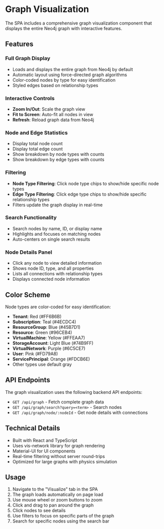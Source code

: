 # Graph Visualization

The SPA includes a comprehensive graph visualization component that displays the entire Neo4j graph with interactive features.

## Features

### Full Graph Display
- Loads and displays the entire graph from Neo4j by default
- Automatic layout using force-directed graph algorithms
- Color-coded nodes by type for easy identification
- Styled edges based on relationship types

### Interactive Controls
- **Zoom In/Out**: Scale the graph view
- **Fit to Screen**: Auto-fit all nodes in view
- **Refresh**: Reload graph data from Neo4j

### Node and Edge Statistics
- Display total node count
- Display total edge count
- Show breakdown by node types with counts
- Show breakdown by edge types with counts

### Filtering
- **Node Type Filtering**: Click node type chips to show/hide specific node types
- **Edge Type Filtering**: Click edge type chips to show/hide specific relationship types
- Filters update the graph display in real-time

### Search Functionality
- Search nodes by name, ID, or display name
- Highlights and focuses on matching nodes
- Auto-centers on single search results

### Node Details Panel
- Click any node to view detailed information
- Shows node ID, type, and all properties
- Lists all connections with relationship types
- Displays connected node information

## Color Scheme

Node types are color-coded for easy identification:

- **Tenant**: Red (#FF6B6B)
- **Subscription**: Teal (#4ECDC4)
- **ResourceGroup**: Blue (#45B7D1)
- **Resource**: Green (#96CEB4)
- **VirtualMachine**: Yellow (#FFEAA7)
- **StorageAccount**: Light Blue (#74B9FF)
- **VirtualNetwork**: Purple (#6C5CE7)
- **User**: Pink (#FD79A8)
- **ServicePrincipal**: Orange (#FDCB6E)
- Other types use default gray

## API Endpoints

The graph visualization uses the following backend API endpoints:

- `GET /api/graph` - Fetch complete graph data
- `GET /api/graph/search?query=<term>` - Search nodes
- `GET /api/graph/node/:nodeId` - Get node details with connections

## Technical Details

- Built with React and TypeScript
- Uses vis-network library for graph rendering
- Material-UI for UI components
- Real-time filtering without server round-trips
- Optimized for large graphs with physics simulation

## Usage

1. Navigate to the "Visualize" tab in the SPA
2. The graph loads automatically on page load
3. Use mouse wheel or zoom buttons to zoom
4. Click and drag to pan around the graph
5. Click nodes to see details
6. Use filters to focus on specific parts of the graph
7. Search for specific nodes using the search bar

